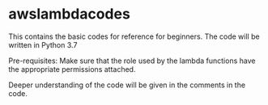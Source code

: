 # awslambdacodes
This contains the basic codes for reference for beginners.
The code will be written in Python 3.7

Pre-requisites: Make sure that the role used by the lambda functions have the appropriate permissions attached.

Deeper understanding of the code will be given in the comments in the code.
